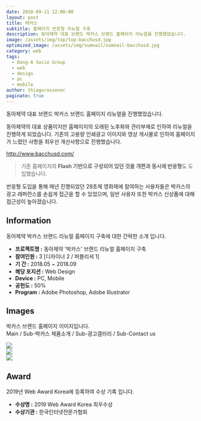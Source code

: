 ```yaml
---
date: 2018-09-11 12:00:00
layout: post
title: 박카스
subtitle: 홈페이지 반응형 리뉴얼 구축
description: 동아제약 대표 브랜드 박카스 브랜드 홈페이지 리뉴얼을 진행했었습니다.
image: /assets/img/top/top-bacchusd.jpg
optimized_image: /assets/img/sumnail/sumnail-bacchusd.jpg
category: web
tags:
  - Dong-A Socio Group
  - web
  - design
  - pc
  - mobile
author: thiagorossener
paginate: true
---
```


<link rel="stylesheet" href="/assets/css/slick.css">
<link rel="stylesheet" href="/assets/css/slick-theme.css">


동아제약 대표 브랜드 박카스 브랜드 홈페이지 리뉴얼을 진행했었습니다.

동아제약의 대표 상품이지만 홈페이지의 오래된 노후화와 관리부재로 인하여 리뉴얼을 진행하게 되었습니다.
기존의 고용량 인쇄광고 이미지와 영상 게시물로 인하여 홈페이지가 느렸던 사항을 최우선 개선사항으로 진행했습니다.



<a href="http://www.bacchusd.com/" target="_blank">http://www.bacchusd.com/</a>


> 기존 홈페이지의 **Flash 기반으로 구성되어 있던 것을 개편과 동시에 반응형**도 도입했습니다.

반응형 도입을 통해 매년 진행되었던 29초제 영화제에 참여하는 사용자들은 박카스의 광고 레퍼런스를 손쉽게 접근을 할 수 있었으며, 
일반 사용자 또한 박카스 신상품에 대해 접근성이 높아졌습니다.


<!--page-->

## Information

동아제약 박카스 브랜드 리뉴얼 홈페이지 구축에 대한 간략한 소개 입니다.

- **프로젝트명 :** 동아제약 '박카스' 브랜드 리뉴얼 홈페이지 구축
- **참여인원 :** 3 [디자이너 2 / 퍼블리셔 1]
- **기 간 :** 2018.05 ~ 2018.09 
- **해당 포지션 :** Web Design
- **Device :** PC, Mobile
- **공헌도 :** 50%
- **Program :** Adobe Photoshop, Adobe Illustrator


<!--page-->

## Images

박카스 브랜드 홈페이지 이미지입니다.<br>
Main / Sub-박카스 제품소개 / Sub-광고갤러리 / Sub-Contact us

<section class="quotes">
  <div class="bubble">
    <img src="/assets/img/slide/bacchusd01.jpg" />
  </div>
  <div class="bubble">
    <img src="/assets/img/slide/bacchusd02.jpg" /> 
  </div>
  <div class="bubble">
    <img src="/assets/img/slide/bacchusd03.jpg" /> 
  </div>
</section>

<!--page-->

## Award

2019년 Web Award Korea에 등록하여 수상 기록 입니다.

- **수상명 :** 2019 Web Award Korea 최우수상
- **수상기관 :** 한국인터넷전문가협회


<!--page-->



<script type="text/javascript" src="https://cdnjs.cloudflare.com/ajax/libs/jquery/2.1.3/jquery.min.js"></script>
<script type="text/javascript" src="https://cdn.jsdelivr.net/jquery.slick/1.5.0/slick.min.js"></script>

<script>
	$('.quotes').slick({
  dots: true,
  infinite: true,
  autoplay: false,
  autoplaySpeed: 6000,
  speed: 800,
  slidesToShow: 1,
  adaptiveHeight: true
});
$( document ).ready(function() {
$('.no-fouc').removeClass('no-fouc');
});
</script>